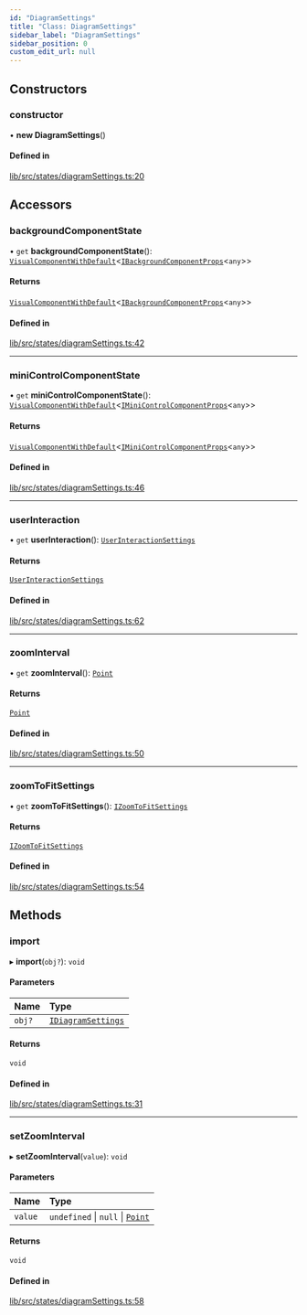 ```yaml
---
id: "DiagramSettings"
title: "Class: DiagramSettings"
sidebar_label: "DiagramSettings"
sidebar_position: 0
custom_edit_url: null
---
```


## Constructors

### constructor

• **new DiagramSettings**()

#### Defined in

[lib/src/states/diagramSettings.ts:20](https://github.com/tokarchyn/react-easy-diagram/blob/96a8c28/lib/src/states/diagramSettings.ts#L20)

## Accessors

### backgroundComponentState

• `get` **backgroundComponentState**(): [`VisualComponentWithDefault`](VisualComponentWithDefault)<[`IBackgroundComponentProps`](../interfaces/IBackgroundComponentProps)<`any`\>\>

#### Returns

[`VisualComponentWithDefault`](VisualComponentWithDefault)<[`IBackgroundComponentProps`](../interfaces/IBackgroundComponentProps)<`any`\>\>

#### Defined in

[lib/src/states/diagramSettings.ts:42](https://github.com/tokarchyn/react-easy-diagram/blob/96a8c28/lib/src/states/diagramSettings.ts#L42)

___

### miniControlComponentState

• `get` **miniControlComponentState**(): [`VisualComponentWithDefault`](VisualComponentWithDefault)<[`IMiniControlComponentProps`](../interfaces/IMiniControlComponentProps)<`any`\>\>

#### Returns

[`VisualComponentWithDefault`](VisualComponentWithDefault)<[`IMiniControlComponentProps`](../interfaces/IMiniControlComponentProps)<`any`\>\>

#### Defined in

[lib/src/states/diagramSettings.ts:46](https://github.com/tokarchyn/react-easy-diagram/blob/96a8c28/lib/src/states/diagramSettings.ts#L46)

___

### userInteraction

• `get` **userInteraction**(): [`UserInteractionSettings`](UserInteractionSettings)

#### Returns

[`UserInteractionSettings`](UserInteractionSettings)

#### Defined in

[lib/src/states/diagramSettings.ts:62](https://github.com/tokarchyn/react-easy-diagram/blob/96a8c28/lib/src/states/diagramSettings.ts#L62)

___

### zoomInterval

• `get` **zoomInterval**(): [`Point`](../#point)

#### Returns

[`Point`](../#point)

#### Defined in

[lib/src/states/diagramSettings.ts:50](https://github.com/tokarchyn/react-easy-diagram/blob/96a8c28/lib/src/states/diagramSettings.ts#L50)

___

### zoomToFitSettings

• `get` **zoomToFitSettings**(): [`IZoomToFitSettings`](../interfaces/IZoomToFitSettings)

#### Returns

[`IZoomToFitSettings`](../interfaces/IZoomToFitSettings)

#### Defined in

[lib/src/states/diagramSettings.ts:54](https://github.com/tokarchyn/react-easy-diagram/blob/96a8c28/lib/src/states/diagramSettings.ts#L54)

## Methods

### import

▸ **import**(`obj?`): `void`

#### Parameters

| Name | Type |
| :------ | :------ |
| `obj?` | [`IDiagramSettings`](../interfaces/IDiagramSettings) |

#### Returns

`void`

#### Defined in

[lib/src/states/diagramSettings.ts:31](https://github.com/tokarchyn/react-easy-diagram/blob/96a8c28/lib/src/states/diagramSettings.ts#L31)

___

### setZoomInterval

▸ **setZoomInterval**(`value`): `void`

#### Parameters

| Name | Type |
| :------ | :------ |
| `value` | `undefined` \| ``null`` \| [`Point`](../#point) |

#### Returns

`void`

#### Defined in

[lib/src/states/diagramSettings.ts:58](https://github.com/tokarchyn/react-easy-diagram/blob/96a8c28/lib/src/states/diagramSettings.ts#L58)
